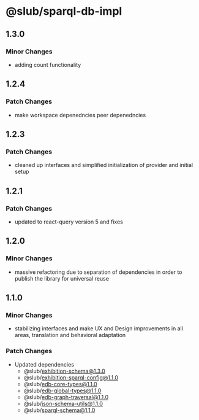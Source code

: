 # @slub/sparql-db-impl

## 1.3.0

### Minor Changes

- adding count functionality

## 1.2.4

### Patch Changes

- make workspace depenedncies peer depenedncies

## 1.2.3

### Patch Changes

- cleaned up interfaces and simplified initialization of provider and initial setup

## 1.2.1

### Patch Changes

- updated to react-query version 5 and fixes

## 1.2.0

### Minor Changes

- massive refactoring due to separation of dependencies in order to publish the library for universal reuse

## 1.1.0

### Minor Changes

- stabilizing interfaces and make UX and Design improvements in all areas, translation and behavioral adaptation

### Patch Changes

- Updated dependencies
  - @slub/exhibition-schema@1.3.0
  - @slub/exhibition-sparql-config@1.1.0
  - @slub/edb-core-types@1.1.0
  - @slub/edb-global-types@1.1.0
  - @slub/edb-graph-traversal@1.1.0
  - @slub/json-schema-utils@1.1.0
  - @slub/sparql-schema@1.1.0
